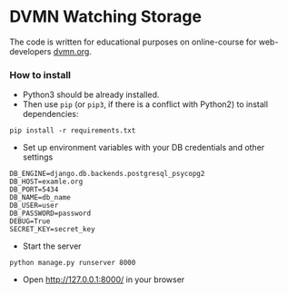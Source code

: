 # DVMN Watching Storage

The code is written for educational purposes on online-course for web-developers [dvmn.org](https://dvmn.org/).

### How to install

- Python3 should be already installed. 
- Then use `pip` (or `pip3`, if there is a conflict with Python2) to install dependencies:
```
pip install -r requirements.txt
```
- Set up environment variables with your DB credentials and other settings
```
DB_ENGINE=django.db.backends.postgresql_psycopg2
DB_HOST=examle.org
DB_PORT=5434
DB_NAME=db_name
DB_USER=user
DB_PASSWORD=password
DEBUG=True
SECRET_KEY=secret_key
```
- Start the server
```
python manage.py runserver 8000
```
- Open http://127.0.0.1:8000/ in your browser